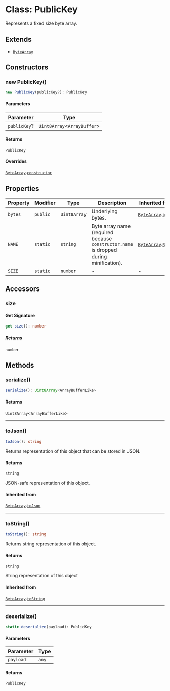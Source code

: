 # Class: PublicKey

Represents a fixed size byte array.

## Extends

- [`ByteArray`](../../../../index/classes/ByteArray.md)

## Constructors

### new PublicKey()

```ts
new PublicKey(publicKey?): PublicKey
```

#### Parameters

| Parameter | Type |
| ------ | ------ |
| `publicKey`? | `Uint8Array`&lt;`ArrayBuffer`&gt; |

#### Returns

`PublicKey`

#### Overrides

[`ByteArray`](../../../../index/classes/ByteArray.md).[`constructor`](../../../../index/classes/ByteArray.md#constructor)

## Properties

| Property | Modifier | Type | Description | Inherited from |
| ------ | ------ | ------ | ------ | ------ |
| <a id="bytes"></a> `bytes` | `public` | `Uint8Array` | Underlying bytes. | [`ByteArray`](../../../../index/classes/ByteArray.md).[`bytes`](../../../../index/classes/ByteArray.md#bytes) |
| <a id="name"></a> `NAME` | `static` | `string` | Byte array name (required because `constructor.name` is dropped during minification). | [`ByteArray`](../../../../index/classes/ByteArray.md).[`NAME`](../../../../index/classes/ByteArray.md#name) |
| <a id="size"></a> `SIZE` | `static` | `number` | - | - |

## Accessors

### size

#### Get Signature

```ts
get size(): number
```

##### Returns

`number`

## Methods

### serialize()

```ts
serialize(): Uint8Array<ArrayBufferLike>
```

#### Returns

`Uint8Array`&lt;`ArrayBufferLike`&gt;

***

### toJson()

```ts
toJson(): string
```

Returns representation of this object that can be stored in JSON.

#### Returns

`string`

JSON-safe representation of this object.

#### Inherited from

[`ByteArray`](../../../../index/classes/ByteArray.md).[`toJson`](../../../../index/classes/ByteArray.md#tojson)

***

### toString()

```ts
toString(): string
```

Returns string representation of this object.

#### Returns

`string`

String representation of this object

#### Inherited from

[`ByteArray`](../../../../index/classes/ByteArray.md).[`toString`](../../../../index/classes/ByteArray.md#tostring)

***

### deserialize()

```ts
static deserialize(payload): PublicKey
```

#### Parameters

| Parameter | Type |
| ------ | ------ |
| `payload` | `any` |

#### Returns

`PublicKey`
